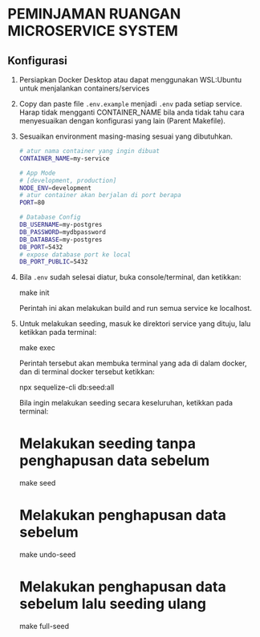 # PEMINJAMAN RUANGAN MICROSERVICE SYSTEM

## Konfigurasi

1.  Persiapkan Docker Desktop atau dapat menggunakan WSL:Ubuntu untuk menjalankan containers/services
2.  Copy dan paste file `.env.example` menjadi `.env` pada setiap service. Harap tidak mengganti CONTAINER_NAME bila anda tidak tahu cara menyesuaikan dengan konfigurasi yang lain (Parent Makefile).

3.  Sesuaikan environment masing-masing sesuai yang dibutuhkan.

    ```sh
    # atur nama container yang ingin dibuat
    CONTAINER_NAME=my-service

    # App Mode
    # [development, production]
    NODE_ENV=development
    # atur container akan berjalan di port berapa
    PORT=80

    # Database Config
    DB_USERNAME=my-postgres
    DB_PASSWORD=mydbpassword
    DB_DATABASE=my-postgres
    DB_PORT=5432
    # expose database port ke local
    DB_PORT_PUBLIC=5432
    ```

4.  Bila `.env` sudah selesai diatur, buka console/terminal, dan ketikkan:

    make init

    Perintah ini akan melakukan build and run semua service ke localhost.

5.  Untuk melakukan seeding, masuk ke direktori service yang dituju, lalu ketikkan pada terminal:

    make exec

    Perintah tersebut akan membuka terminal yang ada di dalam docker, dan di terminal docker tersebut ketikkan:

    npx sequelize-cli db:seed:all

    Bila ingin melakukan seeding secara keseluruhan, ketikkan pada terminal:

    # Melakukan seeding tanpa penghapusan data sebelum

    make seed

    # Melakukan penghapusan data sebelum

    make undo-seed

    # Melakukan penghapusan data sebelum lalu seeding ulang

    make full-seed

    ```

    ```
